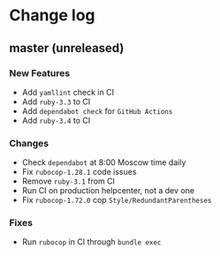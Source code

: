 # Change log

## master (unreleased)

### New Features

* Add `yamllint` check in CI
* Add `ruby-3.3` to CI
* Add `dependabot check` for `GitHub Actions`
* Add `ruby-3.4` to CI

### Changes

* Check `dependabot` at 8:00 Moscow time daily
* Fix `rubocop-1.28.1` code issues
* Remove `ruby-3.1` from CI
* Run CI on production helpcenter, not a dev one
* Fix `rubocop-1.72.0` cop `Style/RedundantParentheses`

### Fixes

* Run `rubocop` in CI through `bundle exec`
